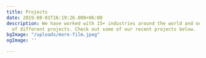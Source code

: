 ```yaml
---
title: Projects
date: 2019-08-01T16:19:26.000+06:00
description: We have worked with 15+ industries around the world and on a variety
  of different projects. Check out some of our recent projects below.
bgImage: "/uploads/more-film.jpeg"
ogImage: ''

---
```

